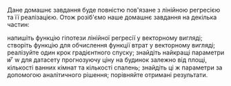 Дане домашнє завдання буде повністю пов'язане з лінійною регресією та її реалізацією. Отож розіб'ємо наше домашнє завдання на декілька частин:



напишіть функцію гіпотези лінійної регресії у векторному вигляді;
створіть функцію для обчислення функції втрат у векторному вигляді;
реалізуйте один крок градієнтного спуску;
знайдіть найкращі параметри 
𝑤
⃗
w
  для датасету прогнозуючу ціну на будинок залежно від площі, кількості ванних кімнат та кількості спалень;
знайдіть ці ж параметри за допомогою аналітичного рішення;
порівняйте отримані результати.
